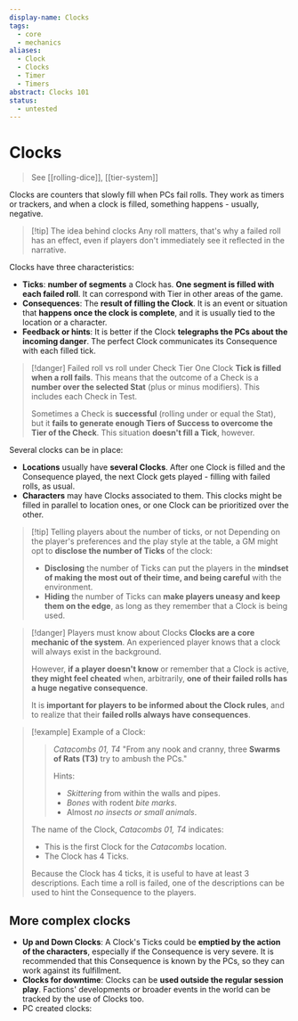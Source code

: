 ```yaml
---
display-name: Clocks
tags:
  - core
  - mechanics
aliases:
  - Clock
  - Clocks
  - Timer
  - Timers
abstract: Clocks 101
status:
  - untested
---
```

# Clocks
> See [[rolling-dice]], [[tier-system]]

Clocks are counters that slowly fill when PCs fail rolls. They work as timers or trackers, and when a clock is filled, something happens - usually, negative. 

> [!tip] The idea behind clocks
> Any roll matters, that's why a failed roll has an effect, even if players don't immediately see it reflected in the narrative.

Clocks have three characteristics:
- **Ticks**: **number of segments** a Clock has. **One segment is filled with each failed roll**. It can correspond with Tier in other areas of the game.
- **Consequences**: The **result of filling the Clock**. It is an event or situation that **happens once the clock is complete**, and it is usually tied to the location or a character.
- **Feedback or hints**: It is better if the Clock **telegraphs the PCs about the incoming danger**. The perfect Clock communicates its Consequence with each filled tick.

> [!danger] Failed roll vs roll under Check Tier
> One Clock **Tick is filled when a roll fails**. This means that the outcome of a Check is a **number over the selected Stat** (plus or minus modifiers). This includes each Check in  Test.
> 
> Sometimes a Check is **successful** (rolling under or equal the Stat), but it **fails to generate enough Tiers of Success to overcome the Tier of the Check**. This situation **doesn't fill a Tick**, however.

Several clocks can be in place:
- **Locations** usually have **several Clocks**. After one Clock is filled and the Consequence played, the next Clock gets played - filling with failed rolls, as usual.
- **Characters** may have Clocks associated to them. This clocks might be filled in parallel to location ones, or one Clock can be prioritized over the other.

> [!tip] Telling players about the number of ticks, or not
> Depending on the player's preferences and the play style at the table, a GM might opt to **disclose the number of Ticks** of the clock:
> - **Disclosing** the number of Ticks can put the players in the **mindset of making the most out of their time, and being careful** with the environment.
> - **Hiding** the number of Ticks can **make players uneasy and keep them on the edge**, as long as they remember that a Clock is being used.

> [!danger] Players must know about Clocks
> **Clocks are a core mechanic of the system**. An experienced player knows that a clock will always exist in the background.
> 
> However, **if a player doesn't know** or remember that a Clock is active, **they might feel cheated** when, arbitrarily, **one of their failed rolls has a huge negative consequence**.
> 
> It is **important for players to be informed about the Clock rules**, and to realize that their **failed rolls always have consequences**.

> [!example] Example of a Clock:
> > *Catacombs 01, T4*
> > "From any nook and cranny, three **Swarms of Rats (T3)** try to ambush the PCs."
> > 
> > Hints:
> > - *Skittering* from within the walls and pipes.
> > - *Bones* with rodent *bite marks*.
> > - Almost *no insects or small animals*.
> 
> The name of the Clock, *Catacombs 01, T4* indicates:
> - This is the first Clock for the *Catacombs* location.
> - The Clock has 4 Ticks.
> 
> Because the Clock has 4 ticks, it is useful to have at least 3 descriptions. Each time a roll is failed, one of the descriptions can be used to hint the Consequence to the players.

## More complex clocks
- **Up and Down Clocks**: A Clock's Ticks could be **emptied by the action of the characters**, especially if the Consequence is very severe. It is recommended that this Consequence is known by the PCs, so they can work against its fulfillment.
- **Clocks for downtime**: Clocks can be **used outside the regular session play**. Factions' developments or broader events in the world can be tracked by the use of Clocks too.
- PC created clocks:
